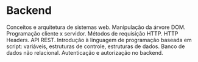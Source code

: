 # Backend
Conceitos e arquitetura de sistemas web. Manipulação da árvore DOM. Programação cliente x servidor. Métodos de requisição HTTP. HTTP Headers. API REST. Introdução à linguagem de programação baseada em script: variáveis, estruturas de controle, estruturas de dados. Banco de dados não relacional. Autenticação e autorização no backend.

